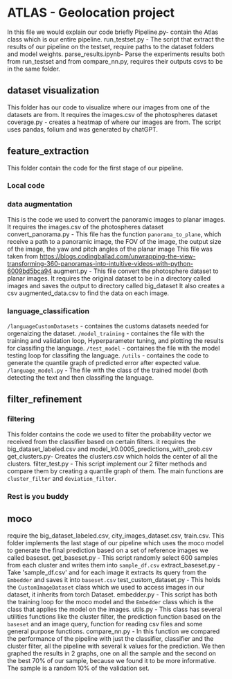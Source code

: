 # ATLAS - Geolocation project
In this file we would explain our code briefly
Pipeline.py- contain the Atlas class which is our entire pipeline.
run_testset.py - The script that extract the results of our pipeline on the testset, require paths to the dataset folders and model weights.
parse_results.ipynb- Parse the experiments results both from run_testset and from compare_nn.py, requires their outputs csvs to be in the same folder.
## dataset visualization
This folder has our code to visualize where our images from one of the datasets are from.
It requires the images.csv of the photospheres dataset
coverage.py - creates a heatmap of where our images are from. The script uses pandas, folium and was generated by chatGPT.
## feature_extraction
This folder contain the code for the first stage of our pipeline.
### Local code
### data augmentation
This is the code we used to convert the panoramic images to planar images.
It requires the images.csv of the photospheres dataset
convert_panorama.py - This file has the function `panorama_to_plane`, which receive a path to a panoramic image, the FOV of the image, the output size of the image, the yaw and pitch angles of the planar image
This file was taken from https://blogs.codingballad.com/unwrapping-the-view-transforming-360-panoramas-into-intuitive-videos-with-python-6009bd5bca94
augment.py - This file convert the photosphere dataset to planar images. It requires the original dataset to be in a directory called images and saves the output to directory called big_dataset
It also creates a csv augmented_data.csv to find the data on each image.
### language_classification
`/languageCustomDatasets` - containes the customs datasets needed for orgenaizing the dataset.
`/model_training` - containes the file with the training and validation loop, Hyperparameter tuning, and plotting the results for classifing the language.
`/test_model` - containes the file with the model testing loop for classifing the language.
`/utils` - containes the code to generate the quantile graph of predicted error after expected value.
`/language_model.py` - The file with the class of the trained model (both detecting the text and then classifing the language.

## filter_refinement
### filtering
This folder contains the code we used to filter the probability vector we received from the classifier based on certain filters.
it requires the big_dataset_labeled.csv and model_lr0.0005_predictions_with_prob.csv
get_clusters.py- Creates the clusters.csv which holds the center of all the clusters.
filter_test.py - This script implement our 2 filter methods and compare them by creating a quantile graph of them.
The main functions are `cluster_filter` and `deviation_filter`.
### Rest is you buddy
## moco
require the big_dataset_labeled.csv, city_images_dataset.csv, train.csv.
This folder implements the last stage of our pipeline which uses the moco model to generate the final prediction based on a set of reference images we called baseset.
get_baseset.py - This script randomly select 600 samples from each cluster and writes them into `sample_df.csv`
extract_baseset.py - Take 'sample_df.csv' and for each image it extracts its query from the `Embedder` and saves it into `baseset.csv`
test_custom_dataset.py - This holds the `CustomImageDataset` class which we used to access images in our dataset, it inherits from torch Dataset.
embedder.py - This script has both the training loop for the moco model and the `Embedder` class which is the class that applies the model on the images.
utils.py - This class has several utilities functions like the cluster filter, the prediction function based on the `baseset` and an image query, function for reading csv files and some general purpose functions.
compare_nn.py - In this function we compared the performance of the pipeline with just the classifier, classifier and the cluster filter, all the pipeline with several k values for the prediction.
We then graphed the results in 2 graphs, one on all the sample and the second on the best 70% of our sample, because we found it to be more informative.
The sample is a random 10% of the validation set.
